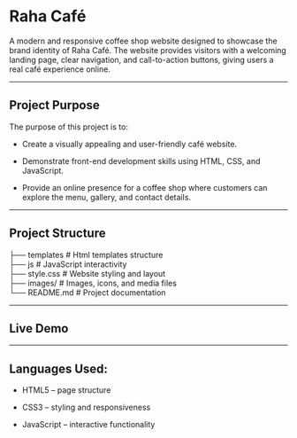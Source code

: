 # Raha Café 

A modern and responsive coffee shop website designed to showcase the brand identity of Raha Café.
The website provides visitors with a welcoming landing page, clear navigation, and call-to-action buttons, giving users a real café experience online.

---

## Project Purpose

The purpose of this project is to:

* Create a visually appealing and user-friendly café website.

* Demonstrate front-end development skills using HTML, CSS, and JavaScript.

* Provide an online presence for a coffee shop where customers can explore the menu, gallery, and contact details.

---

## Project Structure

├── templates       # Html templates structure  
├── js              # JavaScript interactivity  
├── style.css        # Website styling and layout  
├── images/          # Images, icons, and media files  
└── README.md        # Project documentation  

---

## Live Demo

---

## Languages Used:

* HTML5 – page structure

* CSS3 – styling and responsiveness

* JavaScript – interactive functionality
